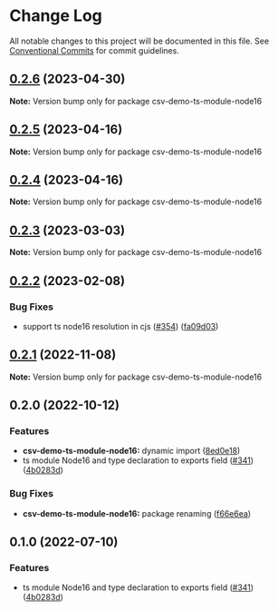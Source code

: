 # Change Log

All notable changes to this project will be documented in this file.
See [Conventional Commits](https://conventionalcommits.org) for commit guidelines.

## [0.2.6](https://github.com/adaltas/node-csv/compare/csv-demo-ts-module-node16@0.2.5...csv-demo-ts-module-node16@0.2.6) (2023-04-30)

**Note:** Version bump only for package csv-demo-ts-module-node16





## [0.2.5](https://github.com/adaltas/node-csv/compare/csv-demo-ts-module-node16@0.2.3...csv-demo-ts-module-node16@0.2.5) (2023-04-16)

**Note:** Version bump only for package csv-demo-ts-module-node16





## [0.2.4](https://github.com/adaltas/node-csv/compare/csv-demo-ts-module-node16@0.2.3...csv-demo-ts-module-node16@0.2.4) (2023-04-16)

**Note:** Version bump only for package csv-demo-ts-module-node16





## [0.2.3](https://github.com/adaltas/node-csv/compare/csv-demo-ts-module-node16@0.2.2...csv-demo-ts-module-node16@0.2.3) (2023-03-03)

**Note:** Version bump only for package csv-demo-ts-module-node16





## [0.2.2](https://github.com/adaltas/node-csv/compare/csv-demo-ts-module-node16@0.2.1...csv-demo-ts-module-node16@0.2.2) (2023-02-08)


### Bug Fixes

* support ts node16 resolution in cjs ([#354](https://github.com/adaltas/node-csv/issues/354)) ([fa09d03](https://github.com/adaltas/node-csv/commit/fa09d03aaf0008b2790656871ca6b2c4be12d14c))



## [0.2.1](https://github.com/adaltas/node-csv/compare/csv-demo-ts-module-node16@0.2.0...csv-demo-ts-module-node16@0.2.1) (2022-11-08)

**Note:** Version bump only for package csv-demo-ts-module-node16





## 0.2.0 (2022-10-12)


### Features

* **csv-demo-ts-module-node16:** dynamic import ([8ed0e18](https://github.com/adaltas/node-csv/commit/8ed0e186c9422ba5238b9e9c4adb9e94f8be4332))
* ts module Node16 and type declaration to exports field ([#341](https://github.com/adaltas/node-csv/issues/341)) ([4b0283d](https://github.com/adaltas/node-csv/commit/4b0283d17b7fa46daa1f87380759ba72c71ec79b))


### Bug Fixes

* **csv-demo-ts-module-node16:** package renaming ([f66e6ea](https://github.com/adaltas/node-csv/commit/f66e6ea9b8c107499b5da5f8ea212426a4498305))



## 0.1.0 (2022-07-10)


### Features

* ts module Node16 and type declaration to exports field ([#341](https://github.com/adaltas/node-csv/issues/341)) ([4b0283d](https://github.com/adaltas/node-csv/commit/4b0283d17b7fa46daa1f87380759ba72c71ec79b))
